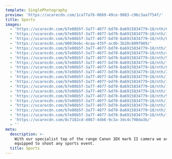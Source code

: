 ```yaml
---
template: SinglePhotography
preview: 'https://ucarecdn.com/1ca77a76-0669-49ce-9083-c96c3aa7f54f/'
title: Sports
images:
  - 'https://ucarecdn.com/b7e08b5f-3a77-4077-bd70-8a6915834779~18/nth/6/'
  - 'https://ucarecdn.com/b7e08b5f-3a77-4077-bd70-8a6915834779~18/nth/3/'
  - 'https://ucarecdn.com/b7e08b5f-3a77-4077-bd70-8a6915834779~18/nth/0/'
  - 'https://ucarecdn.com/80030ebc-4caa-435f-acdb-3b28c809f089/'
  - 'https://ucarecdn.com/b7e08b5f-3a77-4077-bd70-8a6915834779~18/nth/1/'
  - 'https://ucarecdn.com/b7e08b5f-3a77-4077-bd70-8a6915834779~18/nth/4/'
  - 'https://ucarecdn.com/b7e08b5f-3a77-4077-bd70-8a6915834779~18/nth/5/'
  - 'https://ucarecdn.com/b7e08b5f-3a77-4077-bd70-8a6915834779~18/nth/7/'
  - 'https://ucarecdn.com/b7e08b5f-3a77-4077-bd70-8a6915834779~18/nth/8/'
  - 'https://ucarecdn.com/b7e08b5f-3a77-4077-bd70-8a6915834779~18/nth/2/'
  - 'https://ucarecdn.com/b7e08b5f-3a77-4077-bd70-8a6915834779~18/nth/14/'
  - 'https://ucarecdn.com/b7e08b5f-3a77-4077-bd70-8a6915834779~18/nth/12/'
  - 'https://ucarecdn.com/b7e08b5f-3a77-4077-bd70-8a6915834779~18/nth/13/'
  - 'https://ucarecdn.com/b7e08b5f-3a77-4077-bd70-8a6915834779~18/nth/15/'
  - 'https://ucarecdn.com/b7e08b5f-3a77-4077-bd70-8a6915834779~18/nth/9/'
  - 'https://ucarecdn.com/b7e08b5f-3a77-4077-bd70-8a6915834779~18/nth/10/'
  - 'https://ucarecdn.com/b7e08b5f-3a77-4077-bd70-8a6915834779~18/nth/11/'
  - 'https://ucarecdn.com/b7e08b5f-3a77-4077-bd70-8a6915834779~18/nth/16/'
  - 'https://ucarecdn.com/b7e08b5f-3a77-4077-bd70-8a6915834779~18/nth/17/'
  - 'https://ucarecdn.com/8c7182cd-d067-4db6-9c3a-3dc4c798da3b/'
  - ''
meta:
  description: >-
    With our specialist top of the range Canon 1DX mark II camera we are fully
    equipped to shoot any sports event.
  title: Sports
---
```

